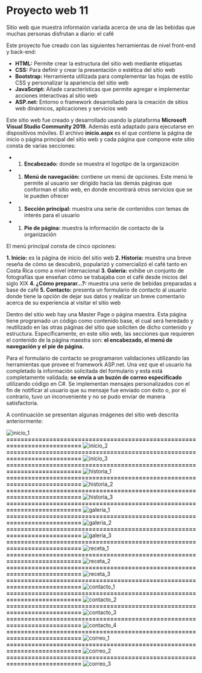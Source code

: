 # Proyecto web 11

Sitio web que muestra informaión variada acerca de una de las bebidas que muchas personas disfrutan a diario: el café

Este proyecto fue creado con las siguientes herramientas de nivel front-end y back-end:

- **HTML:** 	Permite crear la estructura del sitio web mediante etiquetas
- **CSS:** 	Para definir y crear la presentación o estética del sitio web
- **Bootstrap:**	Herramienta utilizada para complementar las hojas de estilo CSS y personalizar la apariencia del sitio web
- **JavaScript:** 	Añade características que permite agregar e implementar acciones interactivas al sitio web
- **ASP.net:**	Entorno o framework desarrollado para la creación de sitios web dinámicos, aplicaciones y servicios web

Este sitio web fue creado y desarrollado usando la plataforma **Microsoft Visual Studio Community 2019.** Además está adaptado para ejecutarse en dispositivos móviles. El archivo **inicio.aspx** es el que contiene la página de inicio o página principal del sitio web y cada página que compone este sitio consta de varias secciones:

- 1.	**Encabezado:** donde se muestra el logotipo de la organización
- 1.	**Menú de navegación:** contiene un menú de opciones. Este menú le permite al usuario ser dirigido hacia las demás páginas que conforman el sitio web, en donde encontrará otros servicios que se le pueden ofrecer
- 1.	**Sección principal:** muestra una serie de contenidos con temas de interés para el usuario
- 1.	**Pie de página:** muestra la información de contacto de la organización

El menú principal consta de cinco opciones:

**1.	Inicio:** es la página de inicio del sitio web
**2.	Historia:** muestra una breve reseña de cómo se descubrió, popularizó y comercializó el café tanto en Costa Rica como a nivel internacional
**3.	Galería:** exhibe un conjunto de fotografías que enseñan cómo se trabajaba con el café desde inicios del siglo XIX
**4.	¿Cómo preparar…?:** muestra una serie de bebidas preparadas a base de café
**5.	Contacto:** presenta un formulario de contacto al usuario donde tiene la opción de dejar sus datos y realizar un breve comentario acerca de su experiencia al visitar el sitio web

Dentro del sitio web hay una Master Page o página maestra. Esta página tiene programado un código como contenido base, el cual será heredado y reutilizado en las otras páginas del sitio que soliciten de dicho contenido y estructura. Específicamente, en este sitio web, las secciones que requieren el contenido de la página maestra son: **el encabezado, el menú de navegación y el pie de página.**

Para el formulario de contacto se programaron validaciones utilizando las herramientas que provee el framework ASP.net. Una vez que el usuario ha completado la información solicitada del formulario y esta está completamente validada; **se envía a un buzón de correo especificado** utilizando código en C#. Se implementan mensajes personalizados con el fin de notificar al usuario que su mensaje fue enviado con éxito o, por el contrario, tuvo un inconveniente y no se pudo enviar de manera satisfactoria.

A continuación se presentan algunas imágenes del sitio web descrita anteriormente:


![inicio_1](https://github.com/misproyectosweb/proyecto-web-11/assets/98922137/74eda8b6-3d4d-4add-8f8f-b832f0fb1e8a)
**==========================================================================**
![inicio_2](https://github.com/misproyectosweb/proyecto-web-11/assets/98922137/2c8cdf70-e09d-410b-b0fb-49fa6861014a)
**==========================================================================**
![inicio_3](https://github.com/misproyectosweb/proyecto-web-11/assets/98922137/f35fc696-84a3-4c8a-b55f-a3bc0c134505)
**==========================================================================**
![historia_1](https://github.com/misproyectosweb/proyecto-web-11/assets/98922137/5c0ab7b8-19bb-4d5d-9dd3-bfc05e47fdb8)
**==========================================================================**
![historia_2](https://github.com/misproyectosweb/proyecto-web-11/assets/98922137/d9a50c6a-eb66-4b0b-93ec-a4da2b45395b)
**==========================================================================**
![historia_3](https://github.com/misproyectosweb/proyecto-web-11/assets/98922137/135dfe23-8544-4611-82d1-989d53cb1b82)
**==========================================================================**
![galeria_1](https://github.com/misproyectosweb/proyecto-web-11/assets/98922137/a6e7d554-6539-4cf9-b197-8428dcf32658)
**==========================================================================**
![galeria_2](https://github.com/misproyectosweb/proyecto-web-11/assets/98922137/29e27f5c-92e0-4de9-8601-aaaa0a8d2132)
**==========================================================================**
![galeria_3](https://github.com/misproyectosweb/proyecto-web-11/assets/98922137/6e5440f6-85d1-4dad-8ca0-bc58faa46cf6)
**==========================================================================**
![receta_1](https://github.com/misproyectosweb/proyecto-web-11/assets/98922137/6bc62f6e-cf51-418e-8d95-63aed49821b8)
**==========================================================================**
![receta_2](https://github.com/misproyectosweb/proyecto-web-11/assets/98922137/82b1e049-c06d-4c39-abba-43d9e418dbe0)
**==========================================================================**
![receta_3](https://github.com/misproyectosweb/proyecto-web-11/assets/98922137/dcc06780-e82e-4e50-bc16-0809ac32a0a2)
**==========================================================================**
![contacto_1](https://github.com/misproyectosweb/proyecto-web-11/assets/98922137/0bc5dc66-abcc-42c8-b285-0036ad1ad72f)
**==========================================================================**
![contacto_2](https://github.com/misproyectosweb/proyecto-web-11/assets/98922137/cc6c2d07-15c2-44f7-9b59-5dae2b62feb8)
**==========================================================================**
![contacto_3](https://github.com/misproyectosweb/proyecto-web-11/assets/98922137/492b588b-2b8a-4f9a-93fe-9e45519871bf)
**==========================================================================**
![contacto_4](https://github.com/misproyectosweb/proyecto-web-11/assets/98922137/d7977a98-ba3a-433a-bda9-847a20c3c3e9)
**==========================================================================**
![correo_1](https://github.com/misproyectosweb/proyecto-web-11/assets/98922137/fa807a75-bef8-4052-8eb5-12e69035c6f6)
**==========================================================================**
![correo_2](https://github.com/misproyectosweb/proyecto-web-11/assets/98922137/c9c1d0e1-813f-47e2-a3b1-5f8e3367f756)
**==========================================================================**
![correo_3](https://github.com/misproyectosweb/proyecto-web-11/assets/98922137/c00e538e-ae88-4ee9-96dd-f9413b4f1bdd)
